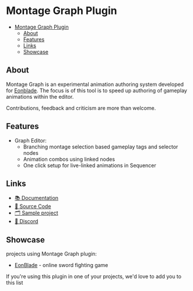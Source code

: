 # Montage Graph Plugin 
- [Montage Graph Plugin](#montage-graph-plugin-)
    - [About](#about)
    - [Features](#features)
    - [Links](#links)
    - [Showcase](#showcase)

## About
Montage Graph is an experimental animation authoring system developed for [Eonblade](https://store.steampowered.com/app/1213840/EonBlade/).
The focus is of this tool is to speed up authoring of gameplay animations within the editor. 

Contributions, feedback and criticism are more than welcome. 

## Features
- Graph Editor:
    - Branching montage selection based gameplay tags and selector nodes
    - Animation combos using linked nodes
    - One click setup for live-linked animations in Sequencer
    

## Links
* [📚 Documentation](https://docs.eonblade.com/montagegraph) 
* [📄 Source Code](https://github.com/timofeji/MontageGraph)
* [🗂️ Sample project](https://github.com/timofeji/MontageGraphSample)
* [💬 Discord](https://discord.gg/ymHY5eP)

## Showcase
projects using Montage Graph plugin:
* [EonBlade](https://store.steampowered.com/app/1213840/EonBlade/) - online sword fighting game 

If you're using this plugin in one of your projects, we'd love to add you to this list 
